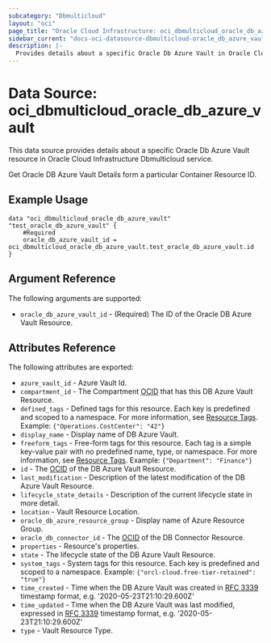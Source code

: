 ```yaml
---
subcategory: "Dbmulticloud"
layout: "oci"
page_title: "Oracle Cloud Infrastructure: oci_dbmulticloud_oracle_db_azure_vault"
sidebar_current: "docs-oci-datasource-dbmulticloud-oracle_db_azure_vault"
description: |-
  Provides details about a specific Oracle Db Azure Vault in Oracle Cloud Infrastructure Dbmulticloud service
---
```


# Data Source: oci_dbmulticloud_oracle_db_azure_vault
This data source provides details about a specific Oracle Db Azure Vault resource in Oracle Cloud Infrastructure Dbmulticloud service.

Get Oracle DB Azure Vault Details form a particular Container Resource ID.


## Example Usage

```hcl
data "oci_dbmulticloud_oracle_db_azure_vault" "test_oracle_db_azure_vault" {
	#Required
	oracle_db_azure_vault_id = oci_dbmulticloud_oracle_db_azure_vault.test_oracle_db_azure_vault.id
}
```

## Argument Reference

The following arguments are supported:

* `oracle_db_azure_vault_id` - (Required) The ID of the Oracle DB Azure Vault Resource.


## Attributes Reference

The following attributes are exported:

* `azure_vault_id` - Azure Vault Id.
* `compartment_id` - The Compartment [OCID](https://docs.cloud.oracle.com/iaas/Content/General/Concepts/identifiers.htm) that has this DB Azure Vault Resource.
* `defined_tags` - Defined tags for this resource. Each key is predefined and scoped to a namespace. For more information, see [Resource Tags](https://docs.cloud.oracle.com/iaas/Content/General/Concepts/resourcetags.htm).  Example: `{"Operations.CostCenter": "42"}` 
* `display_name` - Display name of DB Azure Vault.
* `freeform_tags` - Free-form tags for this resource. Each tag is a simple key-value pair with no predefined name, type, or namespace. For more information, see [Resource Tags](https://docs.cloud.oracle.com/iaas/Content/General/Concepts/resourcetags.htm).  Example: `{"Department": "Finance"}` 
* `id` - The [OCID](https://docs.cloud.oracle.com/iaas/Content/General/Concepts/identifiers.htm) of the DB Azure Vault Resource.
* `last_modification` - Description of the latest modification of the DB Azure Vault Resource.
* `lifecycle_state_details` - Description of the current lifecycle state in more detail.
* `location` - Vault Resource Location.
* `oracle_db_azure_resource_group` - Display name of Azure Resource Group.
* `oracle_db_connector_id` - The [OCID](https://docs.cloud.oracle.com/iaas/Content/General/Concepts/identifiers.htm) of the DB Connector Resource.
* `properties` - Resource's properties.
* `state` - The lifecycle state of the DB Azure Vault Resource.
* `system_tags` - System tags for this resource. Each key is predefined and scoped to a namespace.  Example: `{"orcl-cloud.free-tier-retained": "true"}` 
* `time_created` - Time when the DB Azure Vault was created in [RFC 3339](https://tools.ietf.org/html/rfc3339) timestamp format, e.g. '2020-05-23T21:10:29.600Z' 
* `time_updated` - Time when the DB Azure Vault was last modified, expressed in [RFC 3339](https://tools.ietf.org/html/rfc3339) timestamp format, e.g. '2020-05-23T21:10:29.600Z' 
* `type` - Vault Resource Type.

